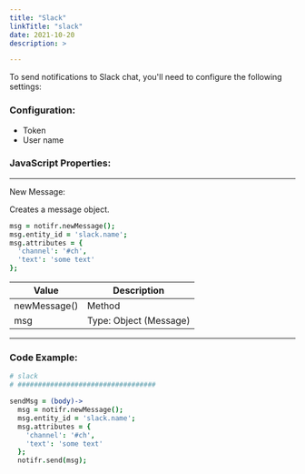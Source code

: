 ```yaml
---
title: "Slack"
linkTitle: "slack"
date: 2021-10-20
description: >

---
```


To send notifications to Slack chat, you'll need to configure the following settings:

### Configuration:

- Token
- User name

### JavaScript Properties:

----------------

New Message:

Creates a message object.

```coffeescript
msg = notifr.newMessage();
msg.entity_id = 'slack.name';
msg.attributes = {
  'channel': '#ch',
  'text': 'some text'
};
```

| Value        | Description            |
|--------------|------------------------|
| newMessage() | Method                 |
| msg          | Type: Object (Message) |

----------------

### Code Example:

```coffeescript
# slack
# ##################################

sendMsg = (body)->
  msg = notifr.newMessage();
  msg.entity_id = 'slack.name';
  msg.attributes = {
    'channel': '#ch',
    'text': 'some text'
  };
  notifr.send(msg);
```

